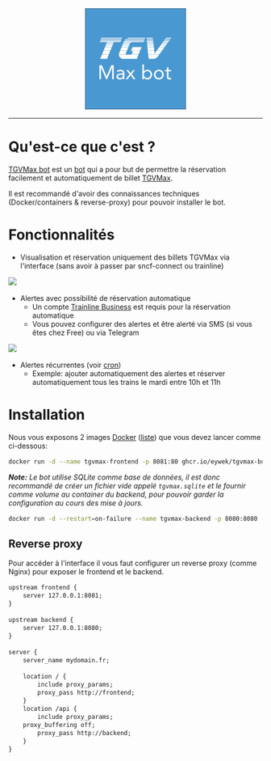 <div align="center">
    <img src="./logo.jpg" width="200">
</div>

---------------------------------------

# Qu'est-ce que c'est ?

[TGVMax bot](https://github.com/Eywek/tgvmax-bot) est un [bot](https://fr.wikipedia.org/wiki/Bot_informatique) qui a pour but de permettre la réservation facilement et automatiquement de billet [TGVMax](https://www.tgvmax.fr/VSC/fr-FR).

Il est recommandé d'avoir des connaissances techniques (Docker/containers & reverse-proxy) pour pouvoir installer le bot.

# Fonctionnalités

- Visualisation et réservation uniquement des billets TGVMax via l'interface (sans avoir à passer par sncf-connect ou trainline)

![](https://user-images.githubusercontent.com/6900054/170680049-fa293f25-b973-49dc-8bf3-72cf3b74a4ec.png)

- Alertes avec possibilité de réservation automatique
    - Un compte [Trainline Business](https://www.trainline.fr/business) est requis pour la réservation automatique
    - Vous pouvez configurer des alertes et être alerté via SMS (si vous êtes chez Free) ou via Telegram

![](https://user-images.githubusercontent.com/6900054/170680063-ba881436-2e77-4065-b145-ecf90dc9d5f3.png)

- Alertes récurrentes (voir [cron](https://fr.wikipedia.org/wiki/Cron#Syntaxe_de_la_table))
    - Exemple: ajouter automatiquement des alertes et réserver automatiquement tous les trains le mardi entre 10h et 11h

# Installation

Nous vous exposons 2 images [Docker](https://www.docker.com) ([liste](https://github.com/Eywek?tab=packages&repo_name=tgvmax-bot)) que vous devez lancer comme ci-dessous:

```bash
docker run -d --name tgvmax-frontend -p 8081:80 ghcr.io/eywek/tgvmax-bot-frontend:9ad9ed6d6aca0b98b045a75f4c6420c1f9817af4
```

_**Note:** Le bot utilise SQLite comme base de données, il est donc recommandé de créer un fichier vide appelé `tgvmax.sqlite` et le fournir comme volume au container du backend, pour pouvoir garder la configuration au cours des mise à jours._

```bash
docker run -d --restart=on-failure --name tgvmax-backend -p 8080:8080 -v <path to sqlite>/tgvmax.sqlite:/usr/src/tgvmax.sqlite ghcr.io/eywek/tgvmax-bot-backend:9ad9ed6d6aca0b98b045a75f4c6420c1f9817af4
```

## Reverse proxy

Pour accéder à l'interface il vous faut configurer un reverse proxy (comme Nginx) pour exposer le frontend et le backend.

```
upstream frontend {
    server 127.0.0.1:8081;
}

upstream backend {
    server 127.0.0.1:8080;
}

server {
    server_name mydomain.fr;

    location / {
        include proxy_params;
        proxy_pass http://frontend;
    }
    location /api {
        include proxy_params;
	proxy_buffering off;
        proxy_pass http://backend;
    }
}
```
